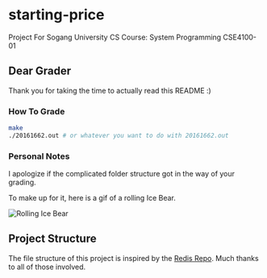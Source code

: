 # starting-price
Project For Sogang University CS Course: System Programming CSE4100-01

## Dear Grader
Thank you for taking the time to actually read this README :)

### How To Grade
```bash
make
./20161662.out # or whatever you want to do with 20161662.out
```

### Personal Notes
I apologize if the complicated folder structure got in the way of your grading.

To make up for it, here is a gif of a rolling Ice Bear.

![Rolling Ice Bear](https://media.giphy.com/media/7HPgM7IltO4QU/giphy.gif)

## Project Structure
The file structure of this project is inspired by the [Redis Repo](https://github.com/antirez/redis/). Much thanks to all of those involved.
